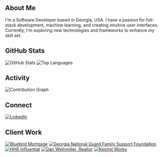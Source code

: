## About Me
I'm a Software Developer based in Georgia, USA. I have a passion for full-stack development, machine learning, and creating intuitive user interfaces. Currently, I'm exploring new technologies and frameworks to enhance my skill set.

## GitHub Stats
![GitHub Stats](https://github-readme-stats.vercel.app/api?username=Zacaryn&show_icons=true&theme=dark)
![Top Languages](https://github-readme-stats.vercel.app/api/top-langs/?username=Zacaryn&layout=pie&theme=dark)

## Activity
![Contribution Graph](https://github-readme-activity-graph.vercel.app/graph?username=Zacaryn&theme=dark)

## Connect
[![LinkedIn](https://img.shields.io/badge/LinkedIn-blue?style=for-the-badge&logo=linkedin&logoColor=white)](https://www.linkedin.com/in/zachwhead/)

## Client Work
[![Bluebird Mortgage](https://img.shields.io/badge/Bluebird%20Mortgage-000?style=for-the-badge)](https://bluebirdmortgage.com)
[![Georgia National Guard Family Support Foundation](https://img.shields.io/badge/Georgia%20Guard%20Family-000?style=for-the-badge)](https://georgiaguardfamily.org)
[![HH6 Influential](https://img.shields.io/badge/HH6%20Influential-000?style=for-the-badge)](https://hh6influential.com)
[![Dan Weihmiller, Realtor](https://img.shields.io/badge/Dan%20Weihmiller-000?style=for-the-badge)](https://danweihmiller.com)
[![Kestrel Works](https://img.shields.io/badge/Kestrel%20Works-000?style=for-the-badge)](https://kestrelworks.dev)
